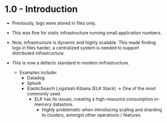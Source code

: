 # 1.0 - Introduction

- Previously, logs were stored in files only.
- This was fine for static infrastructure running small application numbers.

- Now, infrastructure is dynamic and highly scalable. This made finding logs in files harder, a centralized system is needed to support distributed infrastructure.
- This is now a defacto standard in modern iinfrastructure.
  - Examples include:
    - Datadog
    - Splunk
    - ElasticSearch Logstash Kibana (ELK Stack) -> One of the most commonly used.
      - ELK has its issues, creating a high-resource consumption in-memory datastore.
        - Highly problematic when introducing scaling and sharding to clusters, amongst other operations / features.
